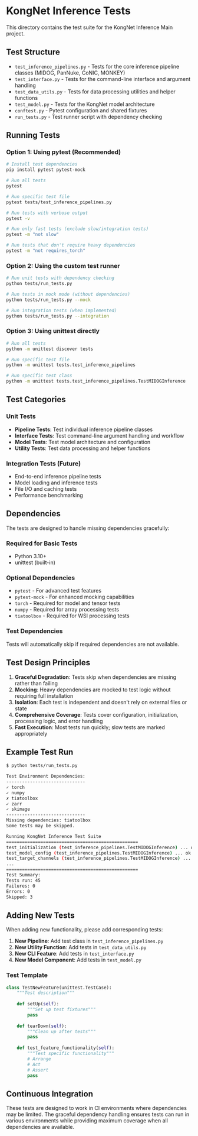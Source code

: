 # KongNet Inference Tests

This directory contains the test suite for the KongNet Inference Main project.

## Test Structure

- `test_inference_pipelines.py` - Tests for the core inference pipeline classes (MIDOG, PanNuke, CoNIC, MONKEY)
- `test_interface.py` - Tests for the command-line interface and argument handling
- `test_data_utils.py` - Tests for data processing utilities and helper functions
- `test_model.py` - Tests for the KongNet model architecture
- `conftest.py` - Pytest configuration and shared fixtures
- `run_tests.py` - Test runner script with dependency checking

## Running Tests

### Option 1: Using pytest (Recommended)

```bash
# Install test dependencies
pip install pytest pytest-mock

# Run all tests
pytest

# Run specific test file
pytest tests/test_inference_pipelines.py

# Run tests with verbose output
pytest -v

# Run only fast tests (exclude slow/integration tests)
pytest -m "not slow"

# Run tests that don't require heavy dependencies
pytest -m "not requires_torch"
```

### Option 2: Using the custom test runner

```bash
# Run unit tests with dependency checking
python tests/run_tests.py

# Run tests in mock mode (without dependencies)
python tests/run_tests.py --mock

# Run integration tests (when implemented)
python tests/run_tests.py --integration
```

### Option 3: Using unittest directly

```bash
# Run all tests
python -m unittest discover tests

# Run specific test file
python -m unittest tests.test_inference_pipelines

# Run specific test class
python -m unittest tests.test_inference_pipelines.TestMIDOGInference
```

## Test Categories

### Unit Tests
- **Pipeline Tests**: Test individual inference pipeline classes
- **Interface Tests**: Test command-line argument handling and workflow
- **Model Tests**: Test model architecture and configuration
- **Utility Tests**: Test data processing and helper functions

### Integration Tests (Future)
- End-to-end inference pipeline tests
- Model loading and inference tests
- File I/O and caching tests
- Performance benchmarking

## Dependencies

The tests are designed to handle missing dependencies gracefully:

### Required for Basic Tests
- Python 3.10+
- unittest (built-in)

### Optional Dependencies
- `pytest` - For advanced test features
- `pytest-mock` - For enhanced mocking capabilities
- `torch` - Required for model and tensor tests
- `numpy` - Required for array processing tests
- `tiatoolbox` - Required for WSI processing tests

### Test Dependencies
Tests will automatically skip if required dependencies are not available.

## Test Design Principles

1. **Graceful Degradation**: Tests skip when dependencies are missing rather than failing
2. **Mocking**: Heavy dependencies are mocked to test logic without requiring full installation
3. **Isolation**: Each test is independent and doesn't rely on external files or state
4. **Comprehensive Coverage**: Tests cover configuration, initialization, processing logic, and error handling
5. **Fast Execution**: Most tests run quickly; slow tests are marked appropriately

## Example Test Run

```bash
$ python tests/run_tests.py

Test Environment Dependencies:
------------------------------
✓ torch
✓ numpy
✗ tiatoolbox
✓ zarr
✓ skimage
------------------------------
Missing dependencies: tiatoolbox
Some tests may be skipped.

Running KongNet Inference Test Suite
==================================================
test_initialization (test_inference_pipelines.TestMIDOGInference) ... ok
test_model_config (test_inference_pipelines.TestMIDOGInference) ... ok
test_target_channels (test_inference_pipelines.TestMIDOGInference) ... ok
...
==================================================
Test Summary:
Tests run: 45
Failures: 0
Errors: 0
Skipped: 3
```

## Adding New Tests

When adding new functionality, please add corresponding tests:

1. **New Pipeline**: Add test class in `test_inference_pipelines.py`
2. **New Utility Function**: Add tests in `test_data_utils.py`
3. **New CLI Feature**: Add tests in `test_interface.py`
4. **New Model Component**: Add tests in `test_model.py`

### Test Template

```python
class TestNewFeature(unittest.TestCase):
    """Test description"""
    
    def setUp(self):
        """Set up test fixtures"""
        pass
    
    def tearDown(self):
        """Clean up after tests"""
        pass
    
    def test_feature_functionality(self):
        """Test specific functionality"""
        # Arrange
        # Act  
        # Assert
        pass
```

## Continuous Integration

These tests are designed to work in CI environments where dependencies may be limited. The graceful dependency handling ensures tests can run in various environments while providing maximum coverage when all dependencies are available.